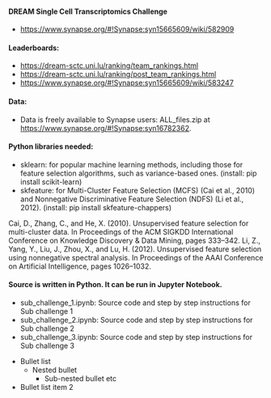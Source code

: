#### DREAM Single Cell Transcriptomics Challenge
- https://www.synapse.org/#!Synapse:syn15665609/wiki/582909
#### Leaderboards: 
- https://dream-sctc.uni.lu/ranking/team_rankings.html
- https://dream-sctc.uni.lu/ranking/post_team_rankings.html
- https://www.synapse.org/#!Synapse:syn15665609/wiki/583247
#### Data: 
- Data is freely available to Synapse users: ALL_files.zip at https://www.synapse.org/#!Synapse:syn16782362.

#### Python libraries needed:
* sklearn: for popular machine learning methods, including those for feature selection algorithms, such as variance-based ones. (install: pip install scikit-learn)
* skfeature:  for Multi-Cluster Feature Selection (MCFS) (Cai et al., 2010) and Nonnegative Discriminative Feature Selection (NDFS) (Li et al., 2012). (install: pip install skfeature-chappers)

Cai, D., Zhang, C., and He, X. (2010). Unsupervised feature selection for multi-cluster data. In Proceedings of the ACM SIGKDD International Conference on Knowledge Discovery & Data Mining, pages 333–342.
Li, Z., Yang, Y., Liu, J., Zhou, X., and Lu, H. (2012). Unsupervised feature selection using nonnegative spectral analysis. In Proceedings of the AAAI Conference on Artificial Intelligence, pages 1026–1032.

#### Source is written in Python. It can be run in Jupyter Notebook.  
- sub_challenge_1.ipynb: Source code and step by step instructions for Sub challenge 1
- sub_challenge_2.ipynb: Source code and step by step instructions for Sub challenge 2
- sub_challenge_3.ipynb: Source code and step by step instructions for Sub challenge 3

* Bullet list
    * Nested bullet
        * Sub-nested bullet etc
* Bullet list item 2
